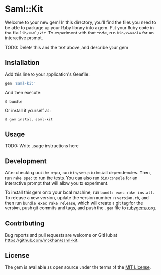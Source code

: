 # Saml::Kit

Welcome to your new gem! In this directory, you'll find the files you need to be able to package up your Ruby library into a gem. Put your Ruby code in the file `lib/saml/kit`. To experiment with that code, run `bin/console` for an interactive prompt.

TODO: Delete this and the text above, and describe your gem

## Installation

Add this line to your application's Gemfile:

```ruby
gem 'saml-kit'
```

And then execute:

    $ bundle

Or install it yourself as:

    $ gem install saml-kit

## Usage

TODO: Write usage instructions here

## Development

After checking out the repo, run `bin/setup` to install dependencies. Then, run `rake spec` to run the tests. You can also run `bin/console` for an interactive prompt that will allow you to experiment.

To install this gem onto your local machine, run `bundle exec rake install`. To release a new version, update the version number in `version.rb`, and then run `bundle exec rake release`, which will create a git tag for the version, push git commits and tags, and push the `.gem` file to [rubygems.org](https://rubygems.org).

## Contributing

Bug reports and pull requests are welcome on GitHub at https://github.com/mokhan/saml-kit.

## License

The gem is available as open source under the terms of the [MIT License](http://opensource.org/licenses/MIT).
